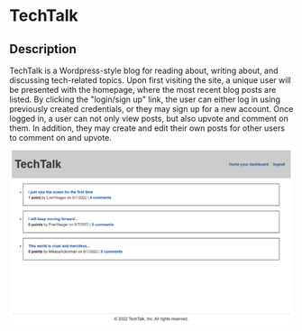 # TechTalk

## Description
TechTalk is a Wordpress-style blog for reading about, writing about, and discussing tech-related topics. Upon first visiting the site, a unique user will be presented with the homepage, where the most recent blog posts are listed. By clicking the "login/sign up" link, the user can either log in using previously created credentials, or they may sign up for a new account. Once logged in, a user can not only view posts, but also upvote and comment on them. In addition, they may create and edit their own posts for other users to comment on and upvote.

![](public/assets/app-screenshot.PNG)
